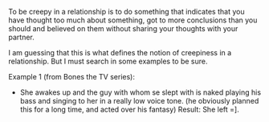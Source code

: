 To be creepy in a relationship is to do something
that indicates that you have thought too much about
something, got to more conclusions than you should
and believed on them without sharing your thoughts with
your partner.

I am guessing that this is what defines the notion
of creepiness in a relationship. But I must search
in some examples to be sure.

Example 1 (from Bones the TV series):
- She awakes up and the guy with whom se slept with
  is naked playing his bass and singing to her in a really low voice tone.
  (he obviously planned this for a long time, and acted over his fantasy)
Result: She left =].
